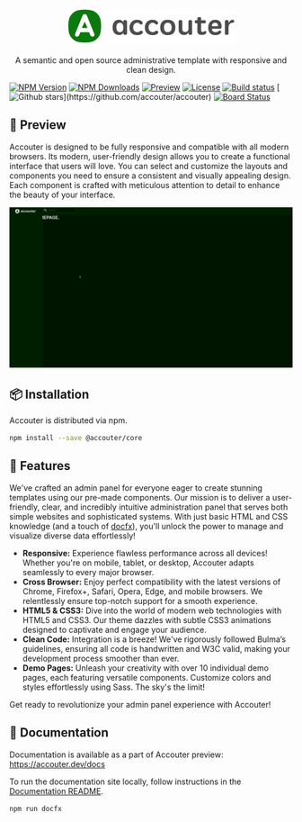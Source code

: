<p align="center">
  <a href="https://github.com/accouter/accouter"><img src="https://raw.githubusercontent.com/accouter/accouter/main/assets/brand-logo.svg" alt="A semantic and open source administrative template with responsive and clean design." width="300"></a><br><br>
  A semantic and open source administrative template with responsive and clean design.
</p>

[![NPM Version](https://img.shields.io/npm/v/@accouter/core?color=1864ab&label=Latest+version)](https://www.npmjs.com/package/@accouter/core)
[![NPM Downloads](https://img.shields.io/npm/dm/@accouter/core?color=1971c2&label=Downloads)](https://www.npmjs.com/package/@accouter/core)
[![Preview](https://img.shields.io/static/v1?label=Demo&message=preview&color=228be6)](https://preview.accouter.dev/)
[![License](https://img.shields.io/github/license/accouter/accouter)](https://github.com/accouter/accouter/blob/main/LICENSE)
[![Build status](https://dev.azure.com/wangkanai/Accouter/_apis/build/status/main-ci)](https://dev.azure.com/wangkanai/Accouter/_build/latest?definitionId=44)
[![Github stars](https://img.shields.io/github/stars/accouter/accouter?style=social")](https://github.com/accouter/accouter)
[![Board Status](https://dev.azure.com/wangkanai/4d05931f-8086-43cd-9525-fae9ffd6c9c0/e543d099-bab3-4b13-aff3-ccde0dc13ec9/_apis/work/boardbadge/91d630bf-108e-4a6f-849a-e473095480b7)](https://dev.azure.com/wangkanai/4d05931f-8086-43cd-9525-fae9ffd6c9c0/_boards/board/t/e543d099-bab3-4b13-aff3-ccde0dc13ec9/Epics/)

[//]: # (<p align="center">)
[//]: # (  <a href="https://github.com/sponsors/wangkanai">)
[//]: # (    <img src='https://raw.githubusercontent.com/accouter/static/main/sponsors.svg'>)
[//]: # (  </a>)
[//]: # (</p>)

## 🔎 Preview

Accouter is designed to be fully responsive and compatible with all modern browsers. 
Its modern, user-friendly design allows you to create a functional interface that users will love. 
You can select and customize the layouts and components you need to ensure a consistent and visually appealing design. 
Each component is crafted with meticulous attention to detail to enhance the beauty of your interface.

[![Preview](https://raw.githubusercontent.com/accouter/accouter/main/assets/preview.png)](https://preview.accouter.dev/)

## 📦 Installation

Accouter is distributed via npm.

```bash
npm install --save @accouter/core
```

## 🚀 Features

We've crafted an admin panel for everyone eager to create stunning templates using our pre-made components. 
Our mission is to deliver a user-friendly, clear, and incredibly intuitive administration panel that serves both simple websites and sophisticated systems. 
With just basic HTML and CSS knowledge (and a touch of [docfx](https://dotnet.github.io/docfx/)), you'll unlock the power to manage and visualize diverse data effortlessly!

* **Responsive:** Experience flawless performance across all devices! Whether you're on mobile, tablet, or desktop, Accouter adapts seamlessly to every major browser.
* **Cross Browser:** Enjoy perfect compatibility with the latest versions of Chrome, Firefox+, Safari, Opera, Edge, and mobile browsers. We relentlessly ensure top-notch support for a smooth experience.
* **HTML5 & CSS3:** Dive into the world of modern web technologies with HTML5 and CSS3. Our theme dazzles with subtle CSS3 animations designed to captivate and engage your audience.
* **Clean Code:** Integration is a breeze! We've rigorously followed Bulma’s guidelines, ensuring all code is handwritten and W3C valid, making your development process smoother than ever.
* **Demo Pages:** Unleash your creativity with over 10 individual demo pages, each featuring versatile components. Customize colors and styles effortlessly using Sass. The sky's the limit!

Get ready to revolutionize your admin panel experience with Accouter!

## 📖 Documentation

Documentation is available as a part of Accouter preview: https://accouter.dev/docs

To run the documentation site locally, follow instructions in the [Documentation README](https://github.com/accouter/accouter/blob/main/README.md).

```bash
npm run docfx
```
